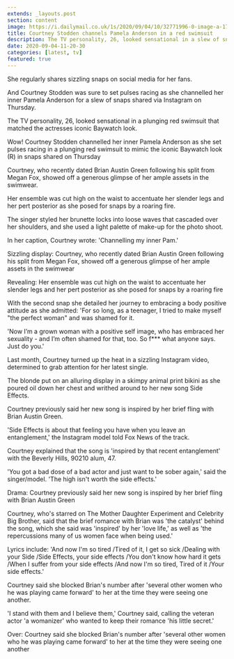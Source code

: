 ```yaml
---
extends: _layouts.post
section: content
image: https://i.dailymail.co.uk/1s/2020/09/04/10/32771996-0-image-a-17_1599212949356.jpg 
title: Courtney Stodden channels Pamela Anderson in a red swimsuit 
description: The TV personality, 26, looked sensational in a slew of snaps shared via Instagram on Thursday. 
date: 2020-09-04-11-20-30 
categories: [latest, tv] 
featured: true 
--- 
```

She regularly shares sizzling snaps on social media for her fans.

And Courtney Stodden was sure to set pulses racing as she channelled her inner Pamela Anderson for a slew of snaps shared via Instagram on Thursday. 

The TV personality, 26, looked sensational in a plunging red swimsuit that matched the actresses iconic Baywatch look.

Wow! Courtney Stodden channelled her inner Pamela Anderson as she set pulses racing in a plunging red swimsuit to mimic the iconic Baywatch look (R) in snaps shared on Thursday

Courtney, who recently dated Brian Austin Green following his split from Megan Fox, showed off a generous glimpse of her ample assets in the swimwear.

Her ensemble was cut high on the waist to accentuate her slender legs and her pert posterior as she posed for snaps by a roaring fire. 

The singer styled her brunette locks into loose waves that cascaded over her shoulders, and she used a light palette of make-up for the photo shoot.

In her caption, Courtney wrote: 'Channelling my inner Pam.'

Sizzling display: Courtney, who recently dated Brian Austin Green following his split from Megan Fox, showed off a generous glimpse of her ample assets in the swimwear

Revealing: Her ensemble was cut high on the waist to accentuate her slender legs and her pert posterior as she posed for snaps by a roaring fire

With the second snap she detailed her journey to embracing a body positive attitude as she admitted: 'For so long, as a teenager, I tried to make myself "the perfect woman" and was shamed for it.

'Now I’m a grown woman with a positive self image, who has embraced her sexuality - and I’m often shamed for that, too. So f*** what anyone says. Just do you.'

Last month, Courtney turned up the heat in a sizzling Instagram video, determined to grab attention for her latest single. 

The blonde put on an alluring display in a skimpy animal print bikini as she poured oil down her chest and writhed around to her new song Side Effects. 

Courtney previously said her new song is inspired by her brief fling with Brian Austin Green. 

'Side Effects is about that feeling you have when you leave an entanglement,' the Instagram model told Fox News of the track.

Courtney explained that the song is 'inspired by that recent entanglement' with the Beverly Hills, 90210 alum, 47.

'You got a bad dose of a bad actor and just want to be sober again,' said the singer/model. 'The high isn't worth the side effects.'

Drama: Courtney previously said her new song is inspired by her brief fling with Brian Austin Green

Courtney, who's starred on The Mother Daughter Experiment and Celebrity Big Brother, said that the brief romance with Brian was 'the catalyst' behind the song, which she said was 'inspired' by her 'love life,' as well as 'the repercussions many of us women face when being used.'

Lyrics include: 'And now I'm so tired /Tired of it, I get so sick /Dealing with your Side /Side Effects, your side effects /You don't know how hard it gets /When I suffer from your side effects /And now I'm so tired, Tired of it /Your side effects.'

Courtney said she blocked Brian's number after 'several other women who he was playing came forward' to her at the time they were seeing one another.

'I stand with them and I believe them,' Courtney said, calling the veteran actor 'a womanizer' who wanted to keep their romance 'his little secret.'

Over: Courtney said she blocked Brian's number after 'several other women who he was playing came forward' to her at the time they were seeing one another 

